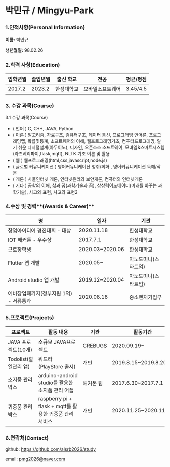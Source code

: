 # 박민규 / Mingyu-Park



### 1.인적사항(Personal Information)

**이름:** 박민규

**생년월일:** 98.02.26

### 2.학력 사항(Education)

| 입학년월 | 졸업년월 | 출신 학교  | 전공             | 평균/평점 |
| -------- | -------- | ---------- | ---------------- | --------- |
| 2017.2   | 2023.2   | 한성대학교 | 모바일소프트웨어 | 3.45/4.5  |

### 3. 수강 과목(Course)

3.1 수강 과목(Course)

- ( 언어 ) C, C++, JAVA, Python
- ( 이론 ) 알고리즘, 자료구조, 컴퓨터구조, 데이터 통신, 프로그래밍 언어론, 프로그래밍랩, 확률및통계, 소프트웨어의 이해, 웹프로그래밍기초, 컴퓨터프로그래밍, 알기 쉬운 디지털설계(아두이노), 디자인,  오픈소스 소프트웨어, 모바일&스마트시스템(라즈베리파이,flask,mqtt), NLTK 기초 이론 및 활용
- ( 웹 ) 웹프로그래밍(html,css,javascript,node.js)
- ( 글로벌 커뮤니케이션 ) 영어커뮤니케이션 청취/회화 , 영어커뮤니케이션 독해/작문
- ( 개론 ) 사물인터넷 개론, 인터넷윤리와 보안개론, 컴퓨터와 인터넷개론
- ( 기타 ) 공학의 이해, 삶과 꿈(과학기술과 꿈), 상상력이노베이터(미래를 바꾸는 과학기술), 사고와 표현, 사고와 표현2



### 4.수상 및 경력**(Awards & Career)**

| 명                                      | 일자            | 기관                 |
| --------------------------------------- | --------------- | -------------------- |
| 창업아이디어 경진대회 - 대상            | 2020.11.18      | 한성대학교           |
| IOT 해커톤 - 우수상                     | 2017.7.1        | 한성대학교           |
| 근로장학생                              | 2020.03~2020.06 | 한성대학교           |
| Flutter 앱 개발                         | 2020.05~        | 아노도미니(스타트업) |
| Android studio 앱 개발                  | 2019.12~2020.04 | 아노도미니(스타트업) |
| 예비창업패키지(정부지원 1억) - 서류통과 | 2020.08.18      | 중소벤처기업부       |

### 5.프로젝트(Projects)

| 프로젝트              | 활동 내용                                               | 기관      | 활동기간              |
| --------------------- | ------------------------------------------------------- | --------- | --------------------- |
| JAVA 프로젝트(10개)   | 소규모 JAVA프로젝트                                     | CREBUGS   | 2020.09.19~           |
| Todolist(할일관리 앱) | 뭐드라 (PlayStore 출시)                                 | 개인      | 2019.8.15~2019.8.20   |
| 소지품 관리 박스      | arduino+android studio를 활용한 소지품 관리 어플        | 해커톤 팀 | 2017.6.30~2017.7.1    |
| 귀중품 관리 박스      | raspberry pi + flask + mqtt를 활용한 귀중품 관리 서비스 | 개인      | 2020.11.25~2020.11.30 |

### 6.연락처(Contact)

github: https://github.com/alsrb2026/study

email: pmg2026@naver.com
